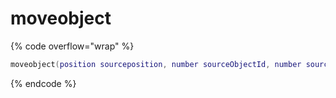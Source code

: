 # moveobject

{% code overflow="wrap" %}
```lua
moveobject(position sourceposition, number sourceObjectId, number sourceStackPos, position destPosition, number amount)   
```
{% endcode %}

